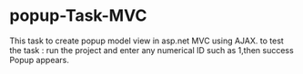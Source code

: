 # popup-Task-MVC
This task to create popup model view in asp.net MVC using AJAX.
to test the task : run the project and enter any numerical ID such as 1,then success Popup appears.

